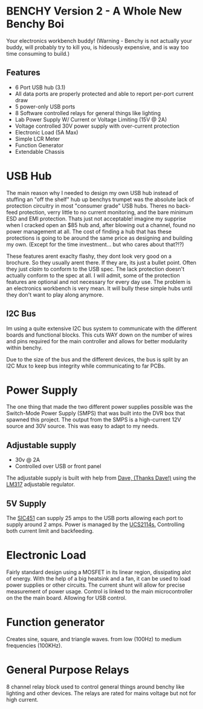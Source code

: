 # BENCHY Version 2 - A Whole New Benchy Boi

Your electronics workbench buddy! (Warning - Benchy is not actually your buddy, will probably try to kill you, is hideously expensive, and is way too time consuming to build.)

## Features

- 6 Port USB hub (3.1)
- All data ports are properly protected and able to report per-port current draw
- 5 power-only USB ports
- 8 Software controlled relays for general things like lighting
- Lab Power Supply W/ Current or Voltage Limiting (15V @ 2A)
- Voltage controlled 30V power supply with over-current protection
- Electronic Load (5A Max)
- Simple LCR Meter
- Function Generator
- Extendable Chassis

# USB Hub

The main reason why I needed to design my own USB hub instead of stuffing an "off the shelf" hub up benchys trumpet was the absolute lack of protection circuitry in most "consumer grade" USB hubs. Theres no back-feed protection, verry little to no current monitoring, and the bare minimum ESD and EMI protection. Thats just not acceptable! imagine my supprise when I cracked open an $85 hub and, after blowing out a channel, found no power management at all. The cost of finding a hub that has these protections is going to be around the same price as designing and building my own. (Except for the time investment... but who cares about that?!?)

These features arent exaclty flashy, they dont look very good on a brochure. So they usually arent there. If they are, its just a bullet point. Often they just _claim_ to conform to the USB spec. The lack protection doesn't actually conform to the spec at all. I will admit, some of the protection features are optional and not necessary for every day use. The problem is an electronics workbench is very mean. It will bully these simple hubs until they don't want to play along anymore.

## I2C Bus

Im using a quite extensive I2C bus system to communicate with the different boards and functional blocks. This cuts WAY down on the number of wires and pins required for the main controller and allows for better modularity within benchy.

Due to the size of the bus and the different devices, the bus is split by an I2C Mux to keep bus integrity while communicating to far PCBs.

# Power Supply

The one thing that made the two different power supplies possible was the Switch-Mode Power Supply (SMPS) that was built into the DVR box that spawned this project. The output from the SMPS is a high-current 12V source and 30V source. This was easy to adapt to my needs.

## Adjustable supply

- 30v @ 2A
- Controlled over USB or front panel

The adjustable supply is built with help from [Dave, (Thanks Dave!)](https://www.youtube.com/watch?v=CIGjActDeoM&list=PLBF35875F73B5C9B5&index=1&ab_channel=EEVblog) using the [LM317](https://rocelec.widen.net/view/pdf/mlzstqhekh/slvs044x.pdf?t.download=true&u=5oefqw) adjustable regulator.

## 5V Supply

The [SIC451](https://www.vishay.com/docs/77863/sic450_sic451_sic453.pdf) can supply 25 amps to the USB ports allowing each port to supply around 2 amps. Power is managed by the [UCS2114s.](https://ww1.microchip.com/downloads/aemDocuments/documents/APID/ProductDocuments/DataSheets/UCS2114-Data-Sheet-20005743B.pdf) Controlling both current limit and backfeeding.

# Electronic Load

Fairly standard design using a MOSFET in its linear region, dissipating alot of energy. With the help of a big heatsink and a fan, it can be used to load power supplies or other circuits. The current shunt will allow for precise measurement of power usage. Control is linked to the main microcontroller on the the main board. Allowing for USB control.

# Function generator

Creates sine, square, and triangle waves. from low (100Hz) to medium frequencies (100KHz).

# General Purpose Relays

8 channel relay block used to control general things around benchy like lighting and other devices. The relays are rated for mains voltage but not for high current. 
